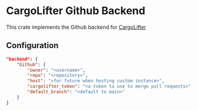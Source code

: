 # CargoLifter Github Backend #

This crate implements the Github backend for [CargoLifter](https://github.com/cemoktra/cargolifter)

## Configuration ##

```json
"backend": {
    "Github": {
        "owner": "<username>",
        "repo": "<repository>",
        "host": "<for future when hosting custom instance>",
        "cargolifter_token": "<a token to use to merge pull requests>",
        "default_branch": "<default to main>"
    }
}
```